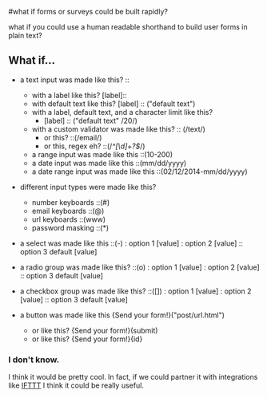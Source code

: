 #what if forms or surveys could be built rapidly?

what if you could use a human readable shorthand to build user forms in plain text?

## What if...

- a text input was made like this? :: 
    - with a label like this? [label]::
    - with default text like this? [label] :: ("default text")
    - with a label, default text, and a character limit like this? 
        - [label] :: ("default text" /20/)
    - with a custom validator was made like this? :: (/text/)
        - or this? ::(/email/)
        - or this, regex eh? ::(/*^[\d]+?$*/)
    - a range input was made like this ::(10-200)
    - a date input was made like this ::(mm/dd/yyyy)
    - a date range input was made like this ::(02/12/2014-mm/dd/yyyy)

- different input types were made like this? 
    - number keyboards ::(#)
    - email keyboards ::(@)
    - url keyboards ::(www)
    - password masking ::(*)

- a select was made like this ::(-)
    : option 1 [value]
    : option 2 [value]
    :: option 3 default [value]

- a radio group was made like this? ::(o)
    : option 1 [value]
    : option 2 [value]
    :: option 3 default [value]

- a checkbox group was made like this? ::([])
    : option 1 [value]
    : option 2 [value]
    :: option 3 default [value]

- a button was made like this {Send your form!}("post/url.html")
    - or like this? {Send your form!}(submit)
    - or like this? {Send your form!}{id}


### I don't know. 

I think it would be pretty cool. In fact, if we could partner it with integrations like [IFTTT]("http://ifttt.com") I think it could be really useful.